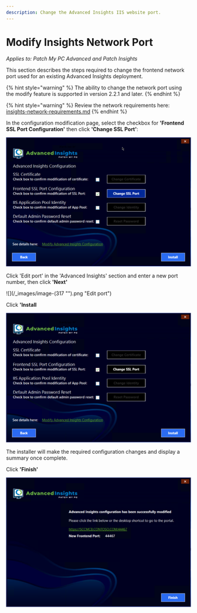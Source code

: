 ```yaml
---
description: Change the Advanced Insights IIS website port.
---
```


# Modify Insights Network Port

_Applies to: Patch My PC Advanced and Patch Insights_

This section describes the steps required to change the frontend network port used for an existing Advanced Insights deployment.

{% hint style="warning" %}
The ability to change the network port using the modify feature is supported in version 2.2.1 and later.
{% endhint %}

{% hint style="warning" %}
Review the network requirements here: [insights-network-requirements.md](../advanced-and-patch-insights-requirements-and-prerequisites/insights-network-requirements.md "mention")
{% endhint %}

In the configuration modification page, select the checkbox for **'Frontend SSL Port Configuration'** then click **'Change SSL Port'**:

![](/_images/vmconnect_ZGfm8PKdEE.png "")

Click 'Edit port' in the 'Advanced Insights' section and enter a new port number, then click **'Next'**

![](/_images/image-(317 "").png "Edit port")

Click **'Install**

![](/_images/vmconnect_B7QMICBKSx.png "")

The installer will make the required configuration changes and display a summary once complete.

Click **'Finish'**

![](/_images/vmconnect_cyLJ47qjhn.png "")